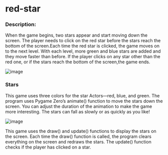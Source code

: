 # red-star
### Description:
When the game begins, two stars appear and start moving down the screen. The player needs to click on the red star before the stars reach the bottom of the screen.Each time the red star is clicked, the game moves on to the next level. With each level, more green and blue stars are added and they move faster than before. If the player clicks on any star other than the red one, or if the stars reach the bottom of the screen,the game ends.

![image](https://user-images.githubusercontent.com/79654190/171040356-e56d4623-4452-4f36-b043-4e7f78bb479d.png)

### Stars
This game uses three colors for the star Actors—red, blue, and green.
The program uses Pygame Zero’s animate() function to move the stars down the screen. You can adjust the duration of the animation to make the game more interesting. The stars can fall as slowly or as quickly as you like!


![image](https://user-images.githubusercontent.com/79654190/171039755-f0c1674b-1a56-4d6b-9260-fb58006ba083.png)

This game uses the draw() and update() functions to display the stars on the screen. Each time the draw() function is called, the program clears everything on the screen and redraws the stars. The update() function checks if the player has clicked on a star.
